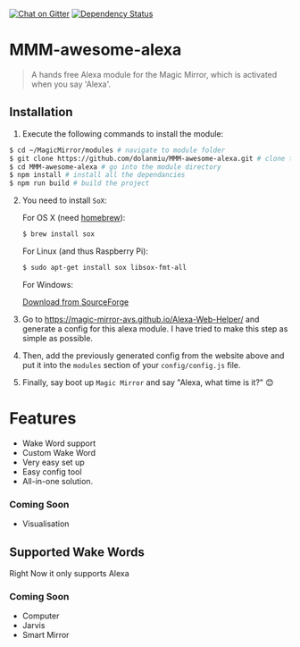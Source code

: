 [![Chat on Gitter][gitter-image]][gitter-url]
[![Dependency Status][gemnasium-image]][gemnasium-url]


# MMM-awesome-alexa
> A hands free Alexa module for the Magic Mirror, which is activated when you say 'Alexa'.

## Installation

1. Execute the following commands to install the module:

```bash
$ cd ~/MagicMirror/modules # navigate to module folder
$ git clone https://github.com/dolanmiu/MMM-awesome-alexa.git # clone this repository
$ cd MMM-awesome-alexa # go into the module directory
$ npm install # install all the dependancies
$ npm run build # build the project
```
2. You need to install `SoX`:

   For OS X (need [homebrew](https://brew.sh/)):

   ```bash
   $ brew install sox
   ```

   For Linux (and thus Raspberry Pi):

   ```bash
   $ sudo apt-get install sox libsox-fmt-all
   ```
   
   For Windows:
   
   [Download from SourceForge](https://sourceforge.net/projects/sox/files/latest/download)

3. Go to https://magic-mirror-avs.github.io/Alexa-Web-Helper/ and generate a config for this alexa module. I have tried to make this step as simple as possible.

4. Then, add the previously generated config from the website above and put it into the `modules` section of your `config/config.js` file.

5. Finally, say boot up `Magic Mirror` and say "Alexa, what time is it?" 😊

# Features
- Wake Word support
- Custom Wake Word
- Very easy set up
- Easy config tool
- All-in-one solution.

### Coming Soon
- Visualisation

## Supported Wake Words
Right Now it only supports Alexa

### Coming Soon
- Computer
- Jarvis
- Smart Mirror

[gitter-image]: https://badges.gitter.im/dolanmiu/awesome-alexa.svg
[gitter-url]: https://gitter.im/awesome-alexa/Lobby

[gemnasium-image]: https://gemnasium.com/badges/github.com/dolanmiu/MMM-awesome-alexa.svg
[gemnasium-url]: https://gemnasium.com/github.com/dolanmiu/MMM-awesome-alexa

